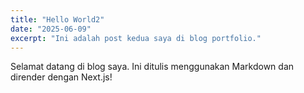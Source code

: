 ```yaml
---
title: "Hello World2"
date: "2025-06-09"
excerpt: "Ini adalah post kedua saya di blog portfolio."
---
```


Selamat datang di blog saya. Ini ditulis menggunakan Markdown dan dirender dengan Next.js!
